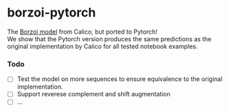 # borzoi-pytorch
The [Borzoi model](https://www.biorxiv.org/content/10.1101/2023.08.30.555582v1) from Calico, but ported to Pytorch!  
We show that the Pytorch version produces the same predictions as the original implementation by Calico for all tested notebook examples.  

### Todo
- [ ] Test the model on more sequences to ensure equivalence to the original implementation.  
- [ ] Support reverese complement and shift augmentation  
- [ ] ...
